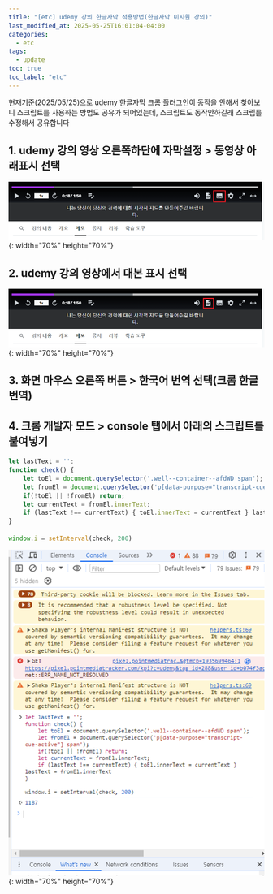 ```yaml
---
title: "[etc] udemy 강의 한글자막 적용방법(한글자막 미지원 강의)"
last_modified_at: 2025-05-25T16:01:04-04:00
categories:
  - etc
tags:
  - update
toc: true
toc_label: "etc"
---
```

현재기준(2025/05/25)으로 udemy 한글자막 크롬 플러그인이 동작을 안해서 찾아보니 스크립트를 사용하는 방법도 공유가 되어있는데, 
스크립트도 동작안하길래 스크립를 수정해서 공유합니다

## 1. udemy 강의 영상 오른쪽하단에 자막설정 > 동영상 아래표시 선택
![image](/assets/images/etc-udemy/udemy-setting1.png){: width="70%" height="70%"}  

## 2. udemy 강의 영상에서 대본 표시 선택
![image](/assets/images/etc-udemy/udemy-setting2.png){: width="70%" height="70%"}  

## 3. 화면 마우스 오른쪽 버튼 > 한국어 번역 선택(크롬 한글번역)

## 4. 크롬 개발자 모드 > console 탭에서 아래의 스크립트를 붙여넣기
```javascript
let lastText = '';
function check() {
    let toEl = document.querySelector('.well--container--afdWD span');
    let fromEl = document.querySelector('p[data-purpose="transcript-cue-active"] span');
    if(!toEl || !fromEl) return;
    let currentText = fromEl.innerText;
    if (lastText !== currentText) { toEl.innerText = currentText } lastText = fromEl.innerText
}

window.i = setInterval(check, 200)
```
![image](/assets/images/etc-udemy/udemy-script.png){: width="70%" height="70%"} 